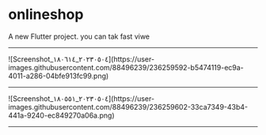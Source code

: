 # onlineshop

A new Flutter project.
you can tak fast viwe 
<hr>
![Screenshot_٢٠٢٣٠٥٠٤_١٨٠٦١٤](https://user-images.githubusercontent.com/88496239/236259592-b5474119-ec9a-4011-a286-04bfe913fc99.png)
<hr>
![Screenshot_٢٠٢٣٠٥٠٤_١٨٠٥٥١](https://user-images.githubusercontent.com/88496239/236259602-33ca7349-43b4-441a-9240-ec849270a06a.png)
<hr>
